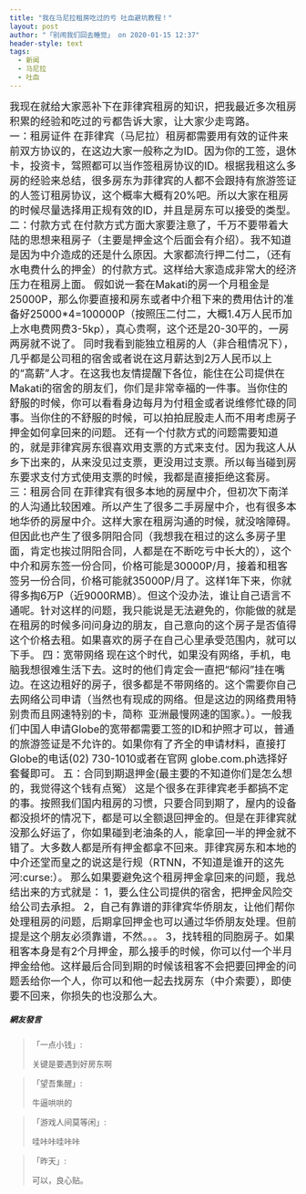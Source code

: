 ```yaml
---
title: "我在马尼拉租房吃过的亏 吐血避坑教程！"
layout: post
author: "「别闹我们回去睡觉」 on 2020-01-15 12:37"
header-style: text
tags:
  - 新闻
  - 马尼拉
  - 吐血
---
```


<span style="font-size: 18px;">我现在就给大家恶补下在菲律宾租房的知识，把我最近多次租房积累的经验和吃过的亏都告诉大家，让大家少走弯路。</span>
<br>
<span style="font-size: 18px;">一：租房证件</span>
<span style="font-size: 18px;">在菲律宾（马尼拉）租房都需要用有效的证件来前双方协议的，在这边大家一般称之为ID。因为你的工签，退休卡，投资卡，驾照都可以当作签租房协议的ID。根据我租这么多房的经验来总结，很多房东为菲律宾的人都不会跟持有旅游签证的人签订租房协议，这个概率大概有20%吧。所以大家在租房的时候尽量选择用正规有效的ID，并且是房东可以接受的类型。</span>
<br>
<span style="font-size: 18px;">二：付款方式</span>
<span style="font-size: 18px;">在付款方式方面大家要注意了，千万不要带着大陆的思想来租房子（主要是押金这个后面会有介绍）。我不知道是因为中介造成的还是什么原因。大家都流行押二付二，（还有水电费什么的押金）的付款方式。这样给大家造成非常大的经济压力在租房上面。</span>
<span style="font-size: 18px;">假如说一套在Makati的房一个月租金是25000P，那么你要直接和房东或者中介租下来的费用估计的准备好25000*4=100000P（按照压二付二，大概1.4万人民币加上水电费网费3-5kp），真心贵啊，这个还是20-30平的，一房两房就不说了。</span>
<span style="font-size: 18px;">同时我看到能独立租房的人（非合租情况下），几乎都是公司租的宿舍或者说在这月薪达到2万人民币以上的“高薪”人才。在这我也友情提醒下各位，能住在公司提供在Makati的宿舍的朋友们，你们是非常幸福的一件事。当你住的舒服的时候，你可以看看身边每月为付租金或者说维修忙碌的同事。当你住的不舒服的时候，可以拍拍屁股走人而不用考虑房子押金如何拿回来的问题。</span>
<span style="font-size: 18px;">还有一个付款方式的问题需要知道的，就是菲律宾房东很喜欢用支票的方式来支付。因为我这人从乡下出来的，从来没见过支票，更没用过支票。所以每当碰到房东要求支付方式使用支票的时候，我都是直接拒绝这套房。</span>
<span style="font-size: 18px;">三：租房合同</span>
<span style="font-size: 18px;">在菲律宾有很多本地的房屋中介，但初次下南洋的人沟通比较困难。所以产生了很多二手房屋中介，也有很多本地华侨的房屋中介。这样大家在租房沟通的时候，就没啥障碍。但因此也产生了很多阴阳合同（我想我在租过的这么多房子里面，肯定也挨过阴阳合同，人都是在不断吃亏中长大的），这个中介和房东签一份合同，价格可能是30000P/月，接着和租客签另一份合同，价格可能就35000P/月了。这样1年下来，你就得多掏6万P（近9000RMB）。但这个没办法，谁让自己语言不通呢。针对这样的问题，我只能说是无法避免的，你能做的就是在租房的时候多问问身边的朋友，自己意向的这个房子是否值得这个价格去租。如果喜欢的房子在自己心里承受范围内，就可以下手。</span>
<span style="font-size: 18px;">四：宽带网络</span>
<span style="font-size: 18px;">现在这个时代，如果没有网络，手机，电脑我想很难生活下去。这时的他们肯定会一直把“郁闷”挂在嘴边。在这边租好的房子，很多都是不带网络的。这个需要你自己去网络公司申请（当然也有现成的网络。但是这边的网络费用特别贵而且网速特别的卡，简称&nbsp; 亚洲最慢网速的国家。）。一般我们中国人申请Globe的宽带都需要工签的ID和护照才可以，普通的旅游签证是不允许的。如果你有了齐全的申请材料，直接打Globe的电话(02) 730-1010或者在官网 globe.com.ph选择好套餐即可。</span>
<span style="font-size: 18px;">五：合同到期退押金(最主要的不知道你们是怎么想的，我觉得这个钱有点冤）</span>
<span style="font-size: 18px;">这是个很多在菲律宾老手都搞不定的事。按照我们国内租房的习惯，只要合同到期了，屋内的设备都没损坏的情况下，都是可以全额退回押金的。但是在菲律宾就没那么好运了，你如果碰到老油条的人，能拿回一半的押金就不错了。大多数人都是所有押金都拿不回来。菲律宾房东和本地的中介还堂而皇之的说这是行规（RTNN，不知道是谁开的这先河:curse:）。</span>
<span style="font-size: 18px;">那么如果要避免这个租房押金拿回来的问题，我总结出来的方式就是：</span>
<span style="font-size: 18px;">1，要么住公司提供的宿舍，把押金风险交给公司去承担。</span>
<span style="font-size: 18px;">2，自己有靠谱的菲律宾华侨朋友，让他们帮你处理租房的问题，后期拿回押金也可以通过华侨朋友处理。但前提是这个朋友必须靠谱，不然。。。</span>
<span style="font-size: 18px;">3，找转租的同胞房子。如果租客本身是有2个月押金，那么接手的时候，你可以付一个半月押金给他。这样最后合同到期的时候该租客不会把要回押金的问题丢给你一个人，你可以和他一起去找房东（中介索要），即使要不回来，你损失的也没那么大。</span>
<input type="hidden" value="菲乐园提供"><br>

##### 網友發言 
> 「一点小钱」:
> <p>关键是要遇到好房东啊</p>

> 「望吾集醒」:
> <p>牛逼哄哄的</p>

> 「游戏人间莫等闲」:
> <p>哇咔咔哇咔咔</p>

> 「昨天」:
> <p>可以，良心贴。</p>


